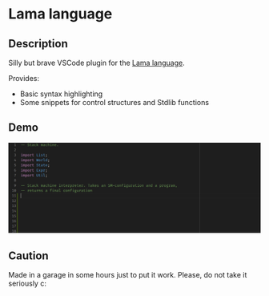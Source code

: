 # Lama language

## Description

Silly but brave VSCode plugin for the [Lama language](https://github.com/JetBrains-Research/Lama).

Provides:

- Basic syntax highlighting
- Some snippets for control structures and Stdlib functions

## Demo

![Here should be a GIF](work_example.gif)

## Caution

Made in a garage in some hours just to put it work. Please, do not take it seriously c:
